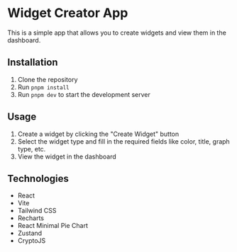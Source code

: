# Widget Creator App

This is a simple app that allows you to create widgets and view them in the dashboard.

## Installation

1. Clone the repository
2. Run `pnpm install`
3. Run `pnpm dev` to start the development server

## Usage

1. Create a widget by clicking the "Create Widget" button
2. Select the widget type and fill in the required fields like color, title, graph type, etc.
2. View the widget in the dashboard

## Technologies

- React
- Vite
- Tailwind CSS
- Recharts
- React Minimal Pie Chart
- Zustand
- CryptoJS

